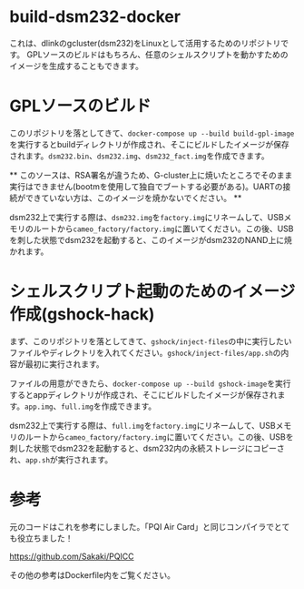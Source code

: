 # build-dsm232-docker

これは、dlinkのgcluster(dsm232)をLinuxとして活用するためのリポジトリです。
GPLソースのビルドはもちろん、任意のシェルスクリプトを動かすためのイメージを生成することもできます。

# GPLソースのビルド

このリポジトリを落としてきて、`docker-compose up --build build-gpl-image`を実行するとbuildディレクトリが作成され、そこにビルドしたイメージが保存されます。`dsm232.bin`、`dsm232.img`、`dsm232_fact.img`を作成できます。

** このソースは、RSA署名が違うため、G-cluster上に焼いたところでそのまま実行はできません(bootmを使用して独自でブートする必要がある)。UARTの接続ができていない方は、このイメージを焼かないでください。 **

dsm232上で実行する際は、`dsm232.img`を`factory.img`にリネームして、USBメモリのルートから`cameo_factory/factory.img`に置いてください。この後、USBを刺した状態でdsm232を起動すると、このイメージがdsm232のNAND上に焼かれます。

# シェルスクリプト起動のためのイメージ作成(gshock-hack)

まず、このリポジトリを落としてきて、`gshock/inject-files`の中に実行したいファイルやディレクトリを入れてください。`gshock/inject-files/app.sh`の内容が最初に実行されます。

ファイルの用意ができたら、`docker-compose up --build gshock-image`を実行するとappディレクトリが作成され、そこにビルドしたイメージが保存されます。`app.img`、`full.img`を作成できます。

dsm232上で実行する際は、`full.img`を`factory.img`にリネームして、USBメモリのルートから`cameo_factory/factory.img`に置いてください。この後、USBを刺した状態でdsm232を起動すると、dsm232内の永続ストレージにコピーされ、`app.sh`が実行されます。

# 参考

元のコードはこれを参考にしました。「PQI Air Card」と同じコンパイラでとても役立ちました！

https://github.com/Sakaki/PQICC

その他の参考はDockerfile内をご覧ください。